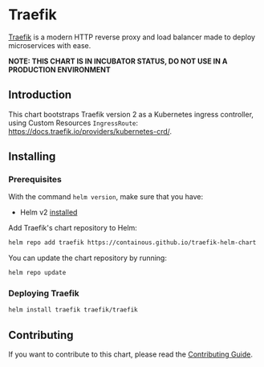 # Traefik

[Traefik](https://traefik.io/) is a modern HTTP reverse proxy and load balancer made to deploy
microservices with ease.

**NOTE: THIS CHART IS IN INCUBATOR STATUS, DO NOT USE IN A PRODUCTION ENVIRONMENT**

## Introduction

This chart bootstraps Traefik version 2 as a Kubernetes ingress controller,
using Custom Resources `IngressRoute`: <https://docs.traefik.io/providers/kubernetes-crd/>.

## Installing

### Prerequisites

With the command `helm version`, make sure that you have:
- Helm v2 [installed](https://helm.sh/docs/using_helm/#installing-helm)

Add Traefik's chart repository to Helm:

```bash
helm repo add traefik https://containous.github.io/traefik-helm-chart
```

You can update the chart repository by running:

```bash
helm repo update
```

### Deploying Traefik

```bash
helm install traefik traefik/traefik
```

## Contributing

If you want to contribute to this chart, please read the [Contributing Guide](./CONTRIBUTING.md).
